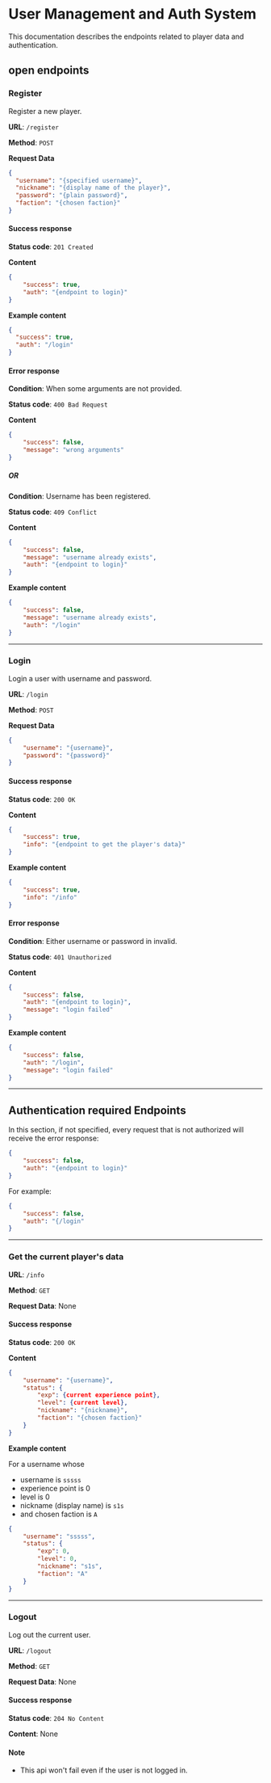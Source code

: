 # User Management and Auth System 
This documentation describes the endpoints related to player data and authentication.

## open endpoints
### Register
Register a new player.

**URL**: `/register`

**Method**: `POST`

**Request Data**
```json
{
  "username": "{specified username}",
  "nickname": "{display name of the player}",
  "password": "{plain password}",
  "faction": "{chosen faction}"
}
```

#### Success response
**Status code**: `201 Created`

**Content**
```json
{
    "success": true,
    "auth": "{endpoint to login}"
}
```

**Example content**
```json
{
  "success": true,
  "auth": "/login"
}
```

#### Error response
**Condition**: When some arguments are not provided.

**Status code**: `400 Bad Request`

**Content**
```json
{
    "success": false,
    "message": "wrong arguments"
}
```
##### OR
**Condition**: Username has been registered.

**Status code**: `409 Conflict`

**Content**
```json
{
    "success": false,
    "message": "username already exists",
    "auth": "{endpoint to login}"
}
```

**Example content**
```json
{
    "success": false,
    "message": "username already exists",
    "auth": "/login"
}
```
---
### Login
Login a user with username and password.

**URL**: `/login`

**Method**: `POST`

**Request Data**
```json
{
    "username": "{username}",
    "password": "{password}"
}
```
#### Success response
**Status code**: `200 OK`

**Content**
```json
{
    "success": true,
    "info": "{endpoint to get the player's data}"
}
```
**Example content**
```json
{
    "success": true,
    "info": "/info"
}
```
#### Error response
**Condition**: Either username or password in invalid.

**Status code**: `401 Unauthorized`

**Content**
```json
{
    "success": false,
    "auth": "{endpoint to login}",
    "message": "login failed"
}
```

**Example content**
```json
{
    "success": false,
    "auth": "/login",
    "message": "login failed"
}
```
---
## Authentication required Endpoints
In this section, if not specified, every request that is not authorized will receive the error response:
```json
{
    "success": false,
    "auth": "{endpoint to login}"
}
```
For example:
```json
{
    "success": false,
    "auth": "{/login"
}
```
---
### Get the current player's data
**URL**: `/info`

**Method**: `GET`

**Request Data**: None

#### Success response
**Status code**: `200 OK`

**Content**
```json
{
    "username": "{username}",
    "status": {
        "exp": {current experience point},
        "level": {current level},
        "nickname": "{nickname}",
        "faction": "{chosen faction}"
    }
}
```

**Example content**

For a username whose
- username is `sssss`
- experience point is 0
- level is 0
- nickname (display name) is `s1s`
- and chosen faction is `A`
```json
{
    "username": "sssss",
    "status": {
        "exp": 0,
        "level": 0,
        "nickname": "s1s",
        "faction": "A"
    }
}
```
---
### Logout
Log out the current user.

**URL**: `/logout`

**Method**: `GET`

**Request Data**: None

#### Success response
**Status code**: `204 No Content`

**Content**: None

#### Note
- This api won't fail even if the user is not logged in. 